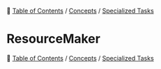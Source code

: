 🔖 [Table of Contents](../../README.md) / [Concepts](../README.md) / [Specialized Tasks](README.md)

# ResourceMaker

🔖 [Table of Contents](../../README.md) / [Concepts](../README.md) / [Specialized Tasks](README.md)

